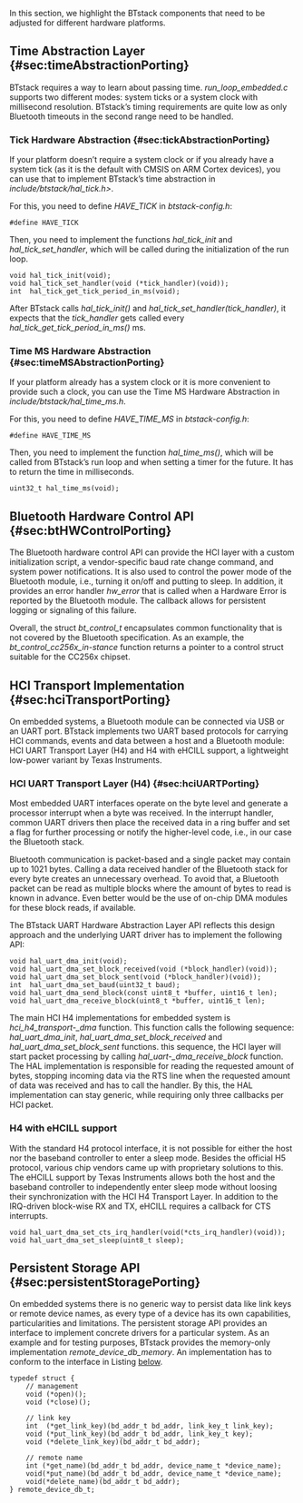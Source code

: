 In this section, we highlight the BTstack components that need to be
adjusted for different hardware platforms.


## Time Abstraction Layer {#sec:timeAbstractionPorting}

BTstack requires a way to learn about passing time.
*run_loop_embedded.c* supports two different modes: system ticks or a
system clock with millisecond resolution. BTstack’s timing requirements
are quite low as only Bluetooth timeouts in the second range need to be
handled.


### Tick Hardware Abstraction {#sec:tickAbstractionPorting}


If your platform doesn’t require a system clock or if you already have a
system tick (as it is the default with CMSIS on ARM Cortex devices), you
can use that to implement BTstack’s time abstraction in
*include/btstack/hal_tick.h\>*.

For this, you need to define *HAVE_TICK* in *btstack-config.h*:

    #define HAVE_TICK

Then, you need to implement the functions *hal_tick_init* and
*hal_tick_set_handler*, which will be called during the
initialization of the run loop.

    void hal_tick_init(void);
    void hal_tick_set_handler(void (*tick_handler)(void));
    int  hal_tick_get_tick_period_in_ms(void);

After BTstack calls *hal_tick_init()* and
*hal_tick_set_handler(tick_handler)*, it expects that the
*tick_handler* gets called every
*hal_tick_get_tick_period_in_ms()* ms.


### Time MS Hardware Abstraction {#sec:timeMSAbstractionPorting}


If your platform already has a system clock or it is more convenient to
provide such a clock, you can use the Time MS Hardware Abstraction in
*include/btstack/hal_time_ms.h*.

For this, you need to define *HAVE_TIME_MS* in *btstack-config.h*:

    #define HAVE_TIME_MS

Then, you need to implement the function *hal_time_ms()*, which will
be called from BTstack’s run loop and when setting a timer for the
future. It has to return the time in milliseconds.

    uint32_t hal_time_ms(void);


## Bluetooth Hardware Control API {#sec:btHWControlPorting}


The Bluetooth hardware control API can provide the HCI layer with a
custom initialization script, a vendor-specific baud rate change
command, and system power notifications. It is also used to control the
power mode of the Bluetooth module, i.e., turning it on/off and putting
to sleep. In addition, it provides an error handler *hw_error* that is
called when a Hardware Error is reported by the Bluetooth module. The
callback allows for persistent logging or signaling of this failure.

Overall, the struct *bt_control_t* encapsulates common functionality
that is not covered by the Bluetooth specification. As an example, the
*bt_control_cc256x_in-stance* function returns a pointer to a control
struct suitable for the CC256x chipset.



## HCI Transport Implementation {#sec:hciTransportPorting}


On embedded systems, a Bluetooth module can be connected via USB or an
UART port. BTstack implements two UART based protocols for carrying HCI
commands, events and data between a host and a Bluetooth module: HCI
UART Transport Layer (H4) and H4 with eHCILL support, a lightweight
low-power variant by Texas Instruments.


### HCI UART Transport Layer (H4) {#sec:hciUARTPorting}


Most embedded UART interfaces operate on the byte level and generate a
processor interrupt when a byte was received. In the interrupt handler,
common UART drivers then place the received data in a ring buffer and
set a flag for further processing or notify the higher-level code, i.e.,
in our case the Bluetooth stack.

Bluetooth communication is packet-based and a single packet may contain
up to 1021 bytes. Calling a data received handler of the Bluetooth stack
for every byte creates an unnecessary overhead. To avoid that, a
Bluetooth packet can be read as multiple blocks where the amount of
bytes to read is known in advance. Even better would be the use of
on-chip DMA modules for these block reads, if available.

The BTstack UART Hardware Abstraction Layer API reflects this design
approach and the underlying UART driver has to implement the following
API:

    void hal_uart_dma_init(void);
    void hal_uart_dma_set_block_received(void (*block_handler)(void));
    void hal_uart_dma_set_block_sent(void (*block_handler)(void));
    int  hal_uart_dma_set_baud(uint32_t baud);
    void hal_uart_dma_send_block(const uint8_t *buffer, uint16_t len);
    void hal_uart_dma_receive_block(uint8_t *buffer, uint16_t len);
     

The main HCI H4 implementations for embedded system is
*hci_h4_transport-_dma* function. This function calls the following
sequence: *hal_uart_dma_init*, *hal_uart_dma_set_block_received*
and *hal_uart_dma_set_block_sent* functions. this sequence, the HCI
layer will start packet processing by calling
*hal_uart-_dma_receive_block* function. The HAL implementation is
responsible for reading the requested amount of bytes, stopping incoming
data via the RTS line when the requested amount of data was received and
has to call the handler. By this, the HAL implementation can stay
generic, while requiring only three callbacks per HCI packet.

### H4 with eHCILL support

With the standard H4 protocol interface, it is not possible for either
the host nor the baseband controller to enter a sleep mode. Besides the
official H5 protocol, various chip vendors came up with proprietary
solutions to this. The eHCILL support by Texas Instruments allows both
the host and the baseband controller to independently enter sleep mode
without loosing their synchronization with the HCI H4 Transport Layer.
In addition to the IRQ-driven block-wise RX and TX, eHCILL requires a
callback for CTS interrupts.

    void hal_uart_dma_set_cts_irq_handler(void(*cts_irq_handler)(void));
    void hal_uart_dma_set_sleep(uint8_t sleep);


## Persistent Storage API {#sec:persistentStoragePorting}

On embedded systems there is no generic way to persist data like link
keys or remote device names, as every type of a device has its own
capabilities, particularities and limitations. The persistent storage
API provides an interface to implement concrete drivers for a particular
system. As an example and for testing purposes, BTstack provides the
memory-only implementation *remote_device_db_memory*. An
implementation has to conform to the interface in Listing [below](#lst:persistentDB).

<a name="lst:persistentDB"></a>

    typedef struct {
        // management
        void (*open)();
        void (*close)();
        
        // link key
        int  (*get_link_key)(bd_addr_t bd_addr, link_key_t link_key);
        void (*put_link_key)(bd_addr_t bd_addr, link_key_t key);
        void (*delete_link_key)(bd_addr_t bd_addr);
        
        // remote name
        int (*get_name)(bd_addr_t bd_addr, device_name_t *device_name);
        void(*put_name)(bd_addr_t bd_addr, device_name_t *device_name);
        void(*delete_name)(bd_addr_t bd_addr);
    } remote_device_db_t;
